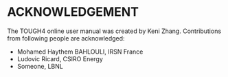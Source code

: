 # ACKNOWLEDGEMENT

The TOUGH4 online user manual was created by Keni Zhang. Contributions from following people are acknowledged:

* Mohamed Haythem BAHLOULI, IRSN France
* Ludovic Ricard, CSIRO Energy
* Someone, LBNL



